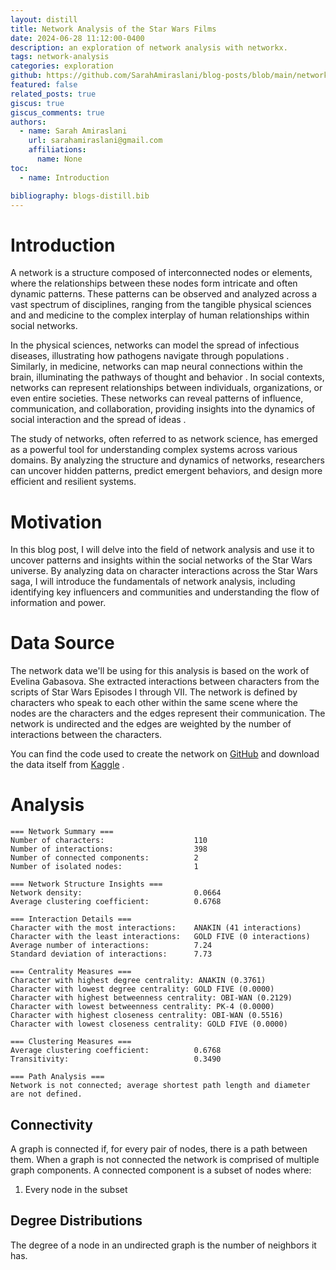 ```yaml
---
layout: distill
title: Network Analysis of the Star Wars Films
date: 2024-06-28 11:12:00-0400
description: an exploration of network analysis with networkx.
tags: network-analysis
categories: exploration
github: https://github.com/SarahAmiraslani/blog-posts/blob/main/network_analysis/starwars_network_analysis.ipynb
featured: false
related_posts: true
giscus: true
giscus_comments: true
authors:
  - name: Sarah Amiraslani
    url: sarahamiraslani@gmail.com
    affiliations:
      name: None
toc:
  - name: Introduction

bibliography: blogs-distill.bib
---
```


# Introduction

A network is a structure composed of interconnected nodes or elements, where the relationships between these nodes form intricate and often dynamic patterns<d-cite key="easley2010networks"></d-cite>. These patterns can be observed and analyzed across a vast spectrum of disciplines, ranging from the tangible physical sciences and and medicine to the complex interplay of human relationships within social networks.

In the physical sciences, networks can model the spread of infectious diseases, illustrating how pathogens navigate through populations <d-cite key="pinheiro2021using"><d-cite>. Similarly, in medicine, networks can map neural connections within the brain, illuminating the pathways of thought and behavior <d-cite key="lumaca2022network"><d-cite>. In social contexts, networks can represent relationships between individuals, organizations, or even entire societies. These networks can reveal patterns of influence, communication, and collaboration, providing insights into the dynamics of social interaction and the spread of ideas <d-cite key="freeman2004development"><d-cite>.

The study of networks, often referred to as network science, has emerged as a powerful tool for understanding complex systems across various domains. By analyzing the structure and dynamics of networks, researchers can uncover hidden patterns, predict emergent behaviors, and design more efficient and resilient systems.

# Motivation

In this blog post, I will delve into the field of network analysis and use it to uncover patterns and insights within the social networks of the Star Wars universe. By analyzing data on character interactions across the Star Wars saga, I will introduce the fundamentals of network analysis, including identifying key influencers and communities and understanding the flow of information and power.

# Data Source

The network data we'll be using for this analysis is based on the work of Evelina Gabasova. She extracted interactions between characters from the scripts of Star Wars Episodes I through VII. The network is defined by characters who speak to each other within the same scene where the nodes are the characters and the edges represent their communication. The network is undirected and the edges are weighted by the number of interactions between the characters.

You can find the code used to create the network on [GitHub](https://github.com/evelinag/star-wars-network-data) and download the data itself from [Kaggle](https://github.com/evelinag/star-wars-network-data) <d-cite key="gabasova_star_wars_2016"><d-cite>.

# Analysis

```
=== Network Summary ===
Number of characters:                    110
Number of interactions:                  398
Number of connected components:          2
Number of isolated nodes:                1

=== Network Structure Insights ===
Network density:                         0.0664
Average clustering coefficient:          0.6768

=== Interaction Details ===
Character with the most interactions:    ANAKIN (41 interactions)
Character with the least interactions:   GOLD FIVE (0 interactions)
Average number of interactions:          7.24
Standard deviation of interactions:      7.73

=== Centrality Measures ===
Character with highest degree centrality: ANAKIN (0.3761)
Character with lowest degree centrality: GOLD FIVE (0.0000)
Character with highest betweenness centrality: OBI-WAN (0.2129)
Character with lowest betweenness centrality: PK-4 (0.0000)
Character with highest closeness centrality: OBI-WAN (0.5516)
Character with lowest closeness centrality: GOLD FIVE (0.0000)

=== Clustering Measures ===
Average clustering coefficient:          0.6768
Transitivity:                            0.3490

=== Path Analysis ===
Network is not connected; average shortest path length and diameter are not defined.
```

## Connectivity

A graph is connected if, for every pair of nodes, there is a path between them. When a graph is not connected the network is comprised of multiple graph components. A connected component is a subset of nodes where:

1. Every node in the subset

## Degree Distributions

The degree of a node in an undirected graph is the number of neighbors it has.
